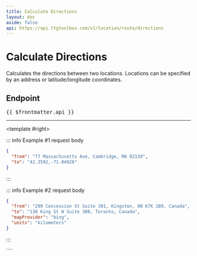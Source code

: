 ```yaml
---
title: Calculate Directions
layout: doc
aside: false
api: https://api.ttgtoolbox.com/v1/location/route/directions
---
```


<script setup>
import DividePage from '../../../components/DividerPage.vue'   
</script>

# Calculate Directions

Calculates the directions between two locations. Locations can be specified by an address or latitude/longitude coordinates.

## Endpoint <Badge type="tip" text="POST" />

<pre>{{ $frontmatter.api }}</pre>

---

<DividePage :top="63">
<template #left>

### Request body

This endpoint uses the `POST` method and requires a JSON object as the request body.

#### Required parameters

The request body requires the following parameters.

<span style="font-family:courier; font-weight:bold">from</span><Badge type="info" text="string" /><Badge type="danger" text="required" /><br/>

The starting address or coordinates.

<span style="font-family:courier; font-weight:bold">to</span><Badge type="info" text="string" /><Badge type="danger" text="required" /><br/>

The ending address or coordinates.

#### Optional parameters

<span style="font-family:courier; font-weight:bold">mapProvider</span><Badge type="info" text="string" /><br/>

Use the optional `mapProvider` parameter to specify the map engine to use the for URL. Google Maps is the default map provider.

| Map Provider  | <span style="font-family:courier; font-weight:bold">mapProvider</span> value |
| ------------- | ---------------------------------------------------------------------------- |
| Google Maps   | `google`<Badge type="tip" text="default" />                                  |
| Bing Maps     | `bing`                                                                       |
| OpenStreetMap | `openstreetmap`                                                              |

<span style="font-family:courier; font-weight:bold">units</span>

Use the `units` parameter to specify the units for all fields with standard units, e.g., miles or kilometers.

| <span style="font-family:courier; font-weight:bold">units</span> value |
| ---------------------------------------------------------------------- |
| miles <Badge type="tip" text="default" />                              |
| kilometers                                                             |

---

</template>

<template #right>

::: info Example #1 request body

```json
{
  "from": "77 Massachusetts Ave, Cambridge, MA 02139",
  "to": "42.3592,-71.04928"
}
```

:::

::: info Example #2 request body

```json
{
  "from": "299 Concession St Suite 301, Kingston, ON K7K 2B9, Canada",
  "to": "130 King St W Suite 300, Toronto, Canada",
  "mapProvider": "bing",
  "units": "kilometers"
}
```

:::

</template>
</DividePage>

<DividePage :top="63">
<template #left>

### Returns

A JSON object containing the distance between the locations, travel time, a map link to the route, and a map link to the final destination.

---

</template>
<template #right>

::: info Example #1 Response

```json
{
  "distance": 3.13,
  "durationSeconds": 878,
  "durationFormatted": "14 minutes",
  "routeUrl": "https://www.google.com/maps/dir/?api=1&origin=77%20Massachusetts%20Ave%2C%20Cambridge%2C%20MA%2002139&destination=42.3592%2C-71.04928",
  "destinationUrl": "https://www.google.com/maps?q=42.3592,-71.04928"
}
```

:::

::: info Example #2 Response

```json
{
  "distance": 263.2,
  "durationSeconds": 10328,
  "durationFormatted": "2 hours, 52 minutes",
  "routeUrl": "https://www.bing.com/maps?rtp=~adr.299%20Concession%20St%20Suite%20301%2C%20Kingston%2C%20ON%20K7K%202B9%2C%20Canada~adr.130%20King%20St%20W%20Suite%20300%2C%20Toronto%2C%20Canada",
  "destinationUrl": "https://www.bing.com/maps?cp=43.648168898024~-79.383493717473"
}
```

:::

</template>
</DividePage>
````
